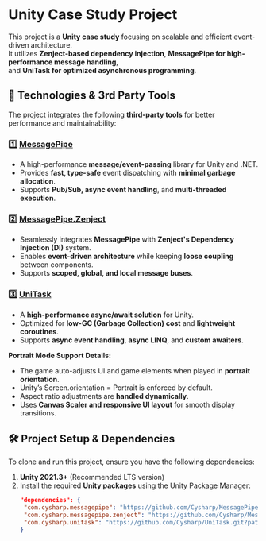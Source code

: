 # Unity Case Study Project

This project is a **Unity case study** focusing on scalable and efficient event-driven architecture.  
It utilizes **Zenject-based dependency injection**, **MessagePipe for high-performance message handling**,  
and **UniTask for optimized asynchronous programming**.

## 🚀 **Technologies & 3rd Party Tools**
The project integrates the following **third-party tools** for better performance and maintainability:

### **1️⃣ [MessagePipe](https://github.com/Cysharp/MessagePipe)**
- A high-performance **message/event-passing** library for Unity and .NET.  
- Provides **fast, type-safe** event dispatching with **minimal garbage allocation**.  
- Supports **Pub/Sub, async event handling**, and **multi-threaded execution**.

### **2️⃣ [MessagePipe.Zenject](https://github.com/Cysharp/MessagePipe)**
- Seamlessly integrates **MessagePipe** with **Zenject's Dependency Injection (DI)** system.
- Enables **event-driven architecture** while keeping **loose coupling** between components.
- Supports **scoped, global, and local message buses**.

### **3️⃣ [UniTask](https://github.com/Cysharp/UniTask)**
- A **high-performance async/await solution** for Unity.
- Optimized for **low-GC (Garbage Collection) cost** and **lightweight coroutines**.
- Supports **async event handling**, **async LINQ**, and **custom awaiters**.

**Portrait Mode Support Details:**  
- The game auto-adjusts UI and game elements when played in **portrait orientation**.  
- Unity’s Screen.orientation = Portrait is enforced by default.  
- Aspect ratio adjustments are **handled dynamically**.  
- Uses **Canvas Scaler and responsive UI layout** for smooth display transitions.  

## 🛠 **Project Setup & Dependencies**
To clone and run this project, ensure you have the following dependencies:

1. **Unity 2021.3+** (Recommended LTS version)
2. Install the required **Unity packages** using the Unity Package Manager:
   ```json
   "dependencies": {
    "com.cysharp.messagepipe": "https://github.com/Cysharp/MessagePipe.git?path=src/MessagePipe.Unity/Assets/Plugins/MessagePipe",
    "com.cysharp.messagepipe.zenject": "https://github.com/Cysharp/MessagePipe.git?path=src/MessagePipe.Unity/Assets/Plugins/MessagePipe.Zenject",
    "com.cysharp.unitask": "https://github.com/Cysharp/UniTask.git?path=src/UniTask/Assets/Plugins/UniTask",
   }

   
